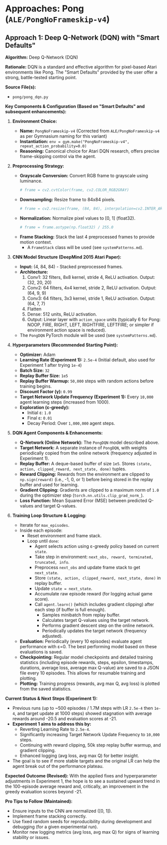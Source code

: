 # Approaches: Pong (`ALE/PongNoFrameskip-v4`)

## Approach 1: Deep Q-Network (DQN) with "Smart Defaults"

**Algorithm:** Deep Q-Network (DQN)

**Rationale:** DQN is a standard and effective algorithm for pixel-based Atari environments like Pong. The "Smart Defaults" provided by the user offer a strong, battle-tested starting point.

**Source File(s):**
- `pong/pong_dqn.py`

**Key Components & Configuration (Based on "Smart Defaults" and subsequent enhancements):**

1.  **Environment Choice:**
    *   **Name:** `PongNoFrameskip-v4` (Corrected from `ALE/PongNoFrameskip-v4` as per Gymnasium naming for this variant)
    *   **Instantiation:** `env = gym.make("PongNoFrameskip-v4", repeat_action_probability=0.0)`
    *   **Reasoning:** Canonical choice for Atari DQN research, offers precise frame-skipping control via the agent.

2.  **Preprocessing Strategy:**
    *   **Grayscale Conversion:** Convert RGB frame to grayscale using luminance.
        ```python
        # frame = cv2.cvtColor(frame, cv2.COLOR_RGB2GRAY)
        ```
    *   **Downsampling:** Resize frame to 84x84 pixels.
        ```python
        # frame = cv2.resize(frame, (84, 84), interpolation=cv2.INTER_AREA)
        ```
    *   **Normalization:** Normalize pixel values to [0, 1] (float32).
        ```python
        # frame = frame.astype(np.float32) / 255.0
        ```
    *   **Frame Stacking:** Stack the last 4 preprocessed frames to provide motion context.
        *   A `FrameStack` class will be used (see `systemPatterns.md`).

3.  **CNN Model Structure (DeepMind 2015 Atari Paper):**
    *   **Input:** (4, 84, 84) - Stacked preprocessed frames.
    *   **Architecture:**
        1.  Conv1: 32 filters, 8x8 kernel, stride 4, ReLU activation. Output: (32, 20, 20)
        2.  Conv2: 64 filters, 4x4 kernel, stride 2, ReLU activation. Output: (64, 9, 9)
        3.  Conv3: 64 filters, 3x3 kernel, stride 1, ReLU activation. Output: (64, 7, 7)
        4.  Flatten
        5.  Dense: 512 units, ReLU activation.
        6.  Output: Linear layer with `action_space` units (typically 6 for Pong: NOOP, FIRE, RIGHT, LEFT, RIGHTFIRE, LEFTFIRE; or simpler if environment action space is reduced).
    *   The `PongDQN` PyTorch module will be used (see `systemPatterns.md`).

4.  **Hyperparameters (Recommended Starting Point):**
    *   **Optimizer:** Adam
    *   **Learning Rate (Experiment 1):** `2.5e-4` (Initial default, also used for Experiment 1 after trying `1e-4`)
    *   **Batch Size:** `32`
    *   **Replay Buffer Size:** `1e5`
    *   **Replay Buffer Warmup:** `50,000` steps with random actions before training begins.
    *   **Discount Factor (γ):** `0.99`
    *   **Target Network Update Frequency (Experiment 1):** Every `10,000` agent learning steps (increased from 1000).
    *   **Exploration (ε-greedy):**
        *   Initial ε: `1.0`
        *   Final ε: `0.01`
        *   Decay Period: Over `1,000,000` agent steps.

5.  **DQN Agent Components & Enhancements:**
    *   **Q-Network (Online Network):** The `PongDQN` model described above.
    *   **Target Network:** A separate instance of `PongDQN`, with weights periodically copied from the online network (frequency adjusted in Experiment 1).
    *   **Replay Buffer:** A deque-based buffer of size `1e5`. Stores `(state, action, clipped_reward, next_state, done)` tuples.
    *   **Reward Clipping:** Rewards from the environment are clipped to `np.sign(reward)` (i.e., -1, 0, or 1) before being stored in the replay buffer and used for learning.
    *   **Gradient Clipping:** Gradients are clipped to a maximum norm of `1.0` during the optimizer step (`torch.nn.utils.clip_grad_norm_`).
    *   **Loss Function:** Mean Squared Error (MSE) between predicted Q-values and target Q-values.

6.  **Training Loop Structure & Logging:**
    *   Iterate for `max_episodes`.
    *   Inside each episode:
        *   Reset environment and frame stack.
        *   Loop until `done`:
            *   Agent selects action using ε-greedy policy based on current `state`.
            *   Take step in environment: `next_obs, reward, terminated, truncated, info`.
            *   Preprocess `next_obs` and update frame stack to get `next_state`.
            *   Store `(state, action, clipped_reward, next_state, done)` in replay buffer.
            *   Update `state = next_state`.
            *   Accumulate raw episode reward (for logging actual game score).
            *   Call `agent.learn()` (which includes gradient clipping) after each step (if buffer is full enough).
                *   Samples minibatch from replay buffer.
                *   Calculates target Q-values using the target network.
                *   Performs gradient descent step on the online network.
                *   Periodically updates the target network (frequency adjusted).
    *   **Evaluation:** Periodically (every 10 episodes) evaluate agent performance with ε=0. The best performing model based on these evaluations is saved.
    *   **Checkpointing:** Regular model checkpoints and detailed training statistics (including episode rewards, steps, epsilon, timestamps, durations, average loss, average max Q-value) are saved to a JSON file every 10 episodes. This allows for resumable training and plotting.
    *   **Plotting:** Training progress (rewards, avg max Q, avg loss) is plotted from the saved statistics.

**Current Status & Next Steps (Experiment 1):**
- Previous runs (up to ~500 episodes / 1.7M steps with LR `2.5e-4` then `1e-4`, and target update at 1000 steps) showed stagnation with average rewards around -20.5 and evaluation scores at -21.
- **Experiment 1 aims to address this by:**
    - Reverting Learning Rate to `2.5e-4`.
    - Significantly increasing Target Network Update Frequency to `10,000` steps.
    - Continuing with reward clipping, 50k step replay buffer warmup, and gradient clipping.
    - Enhanced logging (avg loss, avg max Q) for better insight.
- The goal is to see if more stable targets and the original LR can help the agent break out of the performance plateau.

**Expected Outcome (Revised):**
With the applied fixes and hyperparameter adjustments in Experiment 1, the hope is to see a sustained upward trend in the 100-episode average reward and, critically, an improvement in the greedy evaluation scores beyond -21.

**Pro Tips to Follow (Maintained):**
- Ensure inputs to the CNN are normalized ([0, 1]).
- Implement frame stacking correctly.
- Use fixed random seeds for reproducibility during development and debugging (for a given experimental run).
- Monitor new logging metrics (avg loss, avg max Q) for signs of learning stability or issues.
